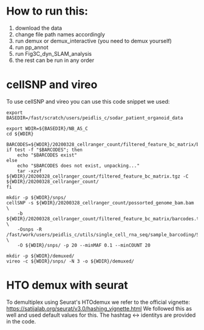 # How to run this:
1. download the data
2. change file path names accordingly
3. run demux or demux_interactive (you need to demux yourself)
4. run pp_annot
5. run Fig3C_dyn_SLAM_analysis
6. the rest can be run in any order


# cellSNP and vireo
To use cellSNP and vireo you can use this code snippet we used:
```
export BASEDIR=/fast/scratch/users/peidlis_c/sodar_patient_organoid_data

export WDIR=${BASEDIR}/NB_AS_C
cd ${WDIR}

BARCODES=${WDIR}/20200328_cellranger_count/filtered_feature_bc_matrix/barcodes.tsv.gz
if test -f "$BARCODES"; then
    echo "$BARCODES exist"
else
    echo "$BARCODES does not exist, unpacking..."
    tar -xzvf ${WDIR}/20200328_cellranger_count/filtered_feature_bc_matrix.tgz -C ${WDIR}/20200328_cellranger_count/
fi

mkdir -p ${WDIR}/snps/
cellSNP -s ${WDIR}/20200328_cellranger_count/possorted_genome_bam.bam \
	-b ${WDIR}/20200328_cellranger_count/filtered_feature_bc_matrix/barcodes.tsv.gz \
	-Osnps -R /fast/work/users/peidlis_c/utils/single_cell_rna_seq/sample_barcoding/SNPs/genome/genome1K.phase3.SNP_AF5e2.chr1toX.hg38.vcf.gz \
	-O ${WDIR}/snps/ -p 20 --minMAF 0.1 --minCOUNT 20

mkdir -p ${WDIR}/demuxed/
vireo -c ${WDIR}/snps/ -N 3 -o ${WDIR}/demuxed/
```

# HTO demux with seurat
To demultiplex using Seurat's HTOdemux we refer to the official vignette:
https://satijalab.org/seurat/v3.0/hashing_vignette.html
We followed this as well and used default values for this.
The hashtag <-> identitys are provided in the code.
